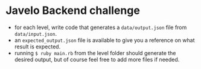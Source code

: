 # Javelo Backend challenge

- for each level, write code that generates a `data/output.json` file from `data/input.json`.
- an `expected_output.json` file is available to give you a reference on what result is expected.
- running `$ ruby main.rb` from the level folder should generate the desired output, but of course feel free to add more files if needed.

